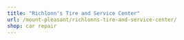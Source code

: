 ```yaml
---
title: "Richlonn's Tire and Service Center"
url: /mount-pleasant/richlonns-tire-and-service-center/
shop: car repair
---
```

